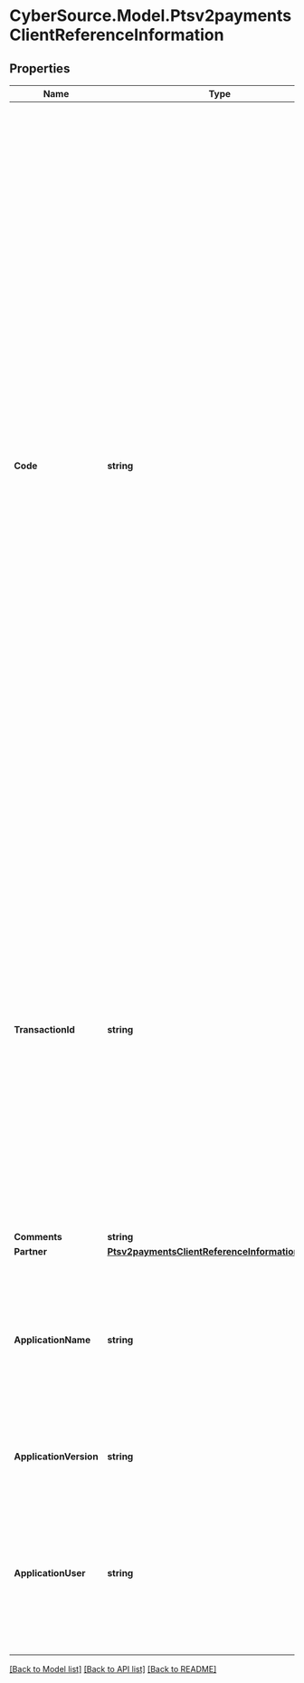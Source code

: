 # CyberSource.Model.Ptsv2paymentsClientReferenceInformation
## Properties

Name | Type | Description | Notes
------------ | ------------- | ------------- | -------------
**Code** | **string** | Merchant-generated order reference or tracking number. It is recommended that you send a unique value for each transaction so that you can perform meaningful searches for the transaction.  #### Used by **Authorization** Required field.  #### PIN Debit Requests for PIN debit reversals need to use the same merchant reference number that was used in the transaction that is being reversed.  Required field for all PIN Debit requests (purchase, credit, and reversal).  #### FDC Nashville Global Certain circumstances can cause the processor to truncate this value to 15 or 17 characters for Level II and Level III processing, which can cause a discrepancy between the value you submit and the value included in some processor reports.  | [optional] 
**TransactionId** | **string** | Identifier that you assign to the transaction.  **Note** Use this field only if you want to support merchant-initiated reversal and void operations.  #### Used by **Authorization, Authorization Reversal, Capture, Credit, and Void** Optional field.  #### PIN Debit For a PIN debit reversal, your request must include a request ID or a merchant transaction identifier.  Optional field for PIN debit purchase or credit requests.  | [optional] 
**Comments** | **string** | Comments | [optional] 
**Partner** | [**Ptsv2paymentsClientReferenceInformationPartner**](Ptsv2paymentsClientReferenceInformationPartner.md) |  | [optional] 
**ApplicationName** | **string** | The name of the Connection Method client (such as Virtual Terminal or SOAP Toolkit API) that the merchant uses to send a transaction request to CyberSource.  | [optional] 
**ApplicationVersion** | **string** | Version of the CyberSource application or integration used for a transaction.  | [optional] 
**ApplicationUser** | **string** | The entity that is responsible for running the transaction and submitting the processing request to CyberSource. This could be a person, a system, or a connection method.  | [optional] 

[[Back to Model list]](../README.md#documentation-for-models) [[Back to API list]](../README.md#documentation-for-api-endpoints) [[Back to README]](../README.md)

